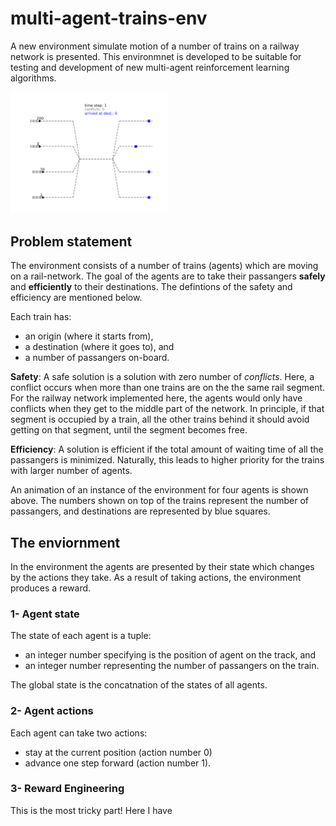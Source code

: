 # multi-agent-trains-env

A new environment simulate motion of a number of trains on a railway network is presented. This environmnet is developed to be suitable for testing and development of new multi-agent reinforcement learning algorithms.

<img src="./images_for_animation/animation.gif" width="50%">

## Problem statement
The environment consists of a number of trains (agents) which are moving on a rail-network. The goal of the agents are to take their passangers **safely** and **efficiently** to their destinations. The defintions of the safety and efficiency are mentioned below. 

Each train has:
* an origin (where it starts from), 
* a destination (where it goes to), and 
* a number of passangers on-board.

**Safety**: A safe solution is a solution with zero number of *conflicts*. Here, a conflict occurs when more than one trains are on the the same rail segment. For the railway network implemented here, the agents would only have conflicts when they get to the middle part of the network. In principle, if that segment is occupied by a train, all the other trains behind it should avoid getting on that segment, until the segment becomes free. 

**Efficiency**: A solution is efficient if the total amount of waiting time of all the passangers is minimized. Naturally, this leads to higher priority for the trains with larger number of agents.



An animation of an instance of the environment for four agents is shown above. The numbers shown on top of the trains represent the number of passangers, and destinations are represented by blue squares. 

## The enviornment

In the environment the agents are presented by their state which changes by the actions they take. As a result of taking actions, the environment produces a reward.

### 1- Agent state
The state of each agent is a tuple:
* an integer number specifying is the position of agent on the track, and
* an integer number representing the number of passangers on the train.

The global state is the concatnation of the states of all agents.

### 2- Agent actions

Each agent can take two actions:

* stay at the current position (action number 0)
* advance one step forward (action number 1).

### 3- Reward Engineering

This is the most tricky part! Here I have 

